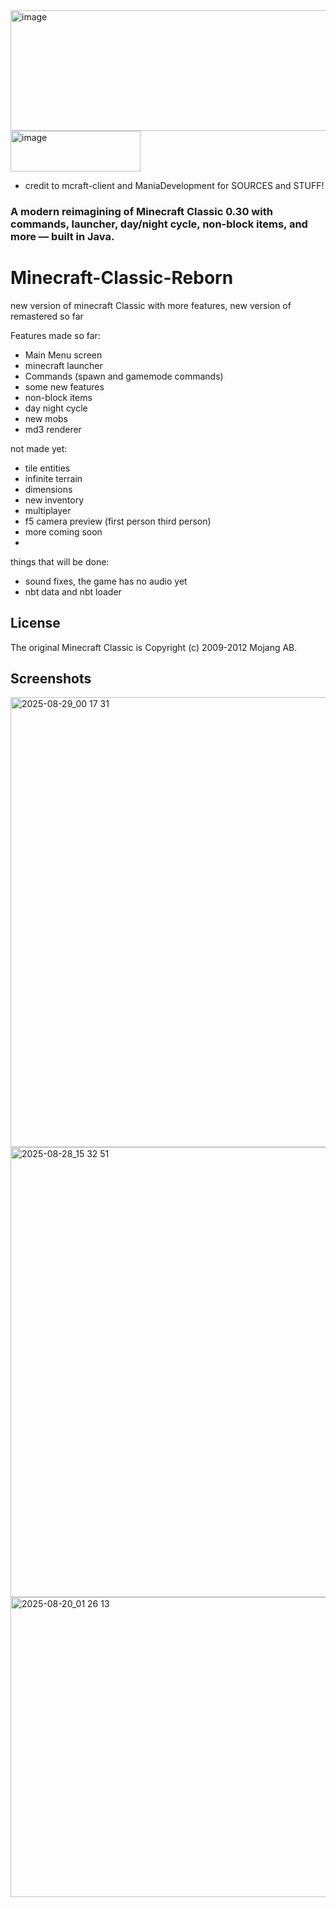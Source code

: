 <img width="695" height="193" alt="image" src="https://github.com/user-attachments/assets/f506a0a2-9dad-4458-87b6-bdfdda1595f0" />
<img width="208" height="65" alt="image" src="https://github.com/user-attachments/assets/0c6c2523-e408-453c-a15f-499c78ea5e74" />

- credit to mcraft-client and ManiaDevelopment for SOURCES and STUFF!
### A modern reimagining of Minecraft Classic 0.30 with commands, launcher, day/night cycle, non-block items, and more — built in Java.
# Minecraft-Classic-Reborn
new version of minecraft Classic with more features, new version of remastered so far


 Features made so far:
 - Main Menu screen
 - minecraft launcher
 - Commands (spawn and gamemode commands)
 - some new features
 - non-block items
 - day night cycle
 - new mobs
 - md3 renderer

 not made yet:
 - tile entities
 - infinite terrain
 - dimensions
 - new inventory
 - multiplayer
 - f5 camera preview (first person third person)
 - more coming soon
 -    
 things that will be done:
- sound fixes, the game has no audio yet
- nbt data and nbt loader

## License
The original Minecraft Classic is Copyright (c) 2009-2012 Mojang AB. 

## Screenshots
<img width="1280" height="720" alt="2025-08-29_00 17 31" src="https://github.com/user-attachments/assets/4c4fae63-0340-4144-98cd-a314f379f3bb" />
<img width="1280" height="720" alt="2025-08-28_15 32 51" src="https://github.com/user-attachments/assets/004fd701-6649-4042-9657-f32859d8592a" />
<img width="854" height="480" alt="2025-08-20_01 26 13" src="https://github.com/user-attachments/assets/e0c9b5c4-da35-4ad3-9175-ac48813c912a" />
